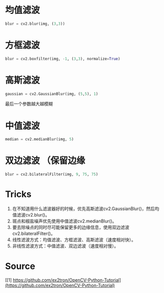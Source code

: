 # 均值滤波

```python
blur = cv2.blur(img, (3,3))
```

# 方框滤波

```python
blur = cv2.boxfilter(img, -1, (3,3), normalize=True)
```

# 高斯滤波

```python
gaussian = cv2.GaussianBlur(img, (5,5), 1)
```

最后一个参数越大越模糊

# 中值滤波

```python
median = cv2.medianBlur(img, 5)
```

# 双边滤波 （保留边缘

```python
blur = cv2.bilateralFilter(img, 9, 75, 75)
```

# Tricks

1. 在不知道用什么滤波器好的时候，优先高斯滤波cv2.GaussianBlur()，然后均值滤波cv2.blur()。
2. 斑点和椒盐噪声优先使用中值滤波cv2.medianBlur()。
3. 要去除噪点的同时尽可能保留更多的边缘信息，使用双边滤波cv2.bilateralFilter()。
4. 线性滤波方式：均值滤波、方框滤波、高斯滤波（速度相对快）。
5. 非线性滤波方式：中值滤波、双边滤波（速度相对慢）。

# Source

[[1] https://github.com/ex2tron/OpenCV-Python-Tutorial](https://github.com/ex2tron/OpenCV-Python-Tutorial)